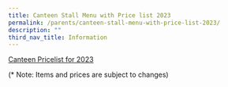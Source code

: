 ```yaml
---
title: Canteen Stall Menu with Price list 2023
permalink: /parents/canteen-stall-menu-with-price-list-2023/
description: ""
third_nav_title: Information
---
```




[Canteen Pricelist for 2023](/files/Canteen%20menu%202023%20updated%2029%20Dec%202022.pdf)

(* Note: Items and prices are subject to changes)